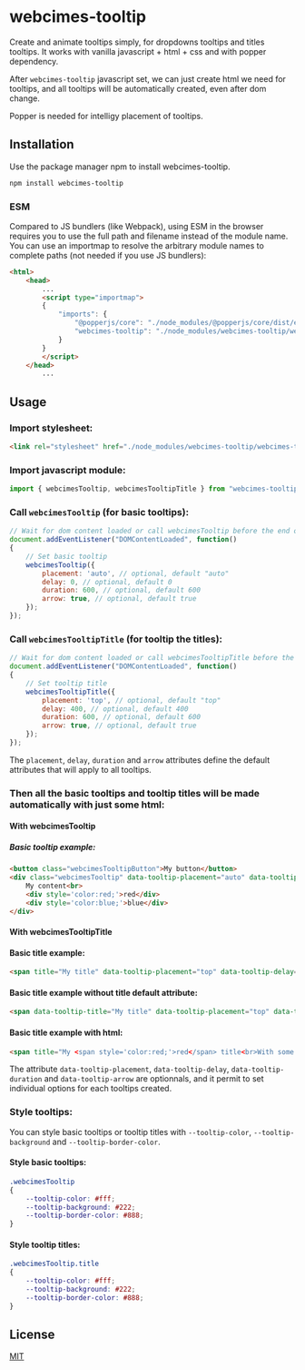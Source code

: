 # webcimes-tooltip

Create and animate tooltips simply, for dropdowns tooltips and titles tooltips. It works with vanilla javascript + html + css and with popper dependency.

After `webcimes-tooltip` javascript set, we can just create html we need for tooltips, and all tooltips will be automatically created, even after dom change.

Popper is needed for intelligy placement of tooltips.


## Installation

Use the package manager npm to install webcimes-tooltip.

```bash
npm install webcimes-tooltip
```

### ESM
Compared to JS bundlers (like Webpack), using ESM in the browser requires you to use the full path and filename instead of the module name.
You can use an importmap to resolve the arbitrary module names to complete paths (not needed if you use JS bundlers):
```html
<html>
    <head>
		...
        <script type="importmap">
        {
            "imports": {
                "@popperjs/core": "./node_modules/@popperjs/core/dist/esm/index.js",
                "webcimes-tooltip": "./node_modules/webcimes-tooltip/webcimes-tooltip.js"
            }
        }
        </script>
	</head>
		...
```

## Usage

### Import stylesheet:
```html
<link rel="stylesheet" href="./node_modules/webcimes-tooltip/webcimes-tooltip.css">
```

### Import javascript module:
```javascript
import { webcimesTooltip, webcimesTooltipTitle } from "webcimes-tooltip";
```

### Call `webcimesTooltip` (for basic tooltips):
```javascript
// Wait for dom content loaded or call webcimesTooltip before the end of body
document.addEventListener("DOMContentLoaded", function()
{
	// Set basic tooltip
	webcimesTooltip({
		placement: 'auto', // optional, default "auto"
		delay: 0, // optional, default 0
		duration: 600, // optional, default 600
		arrow: true, // optional, default true
	});
});
```

### Call `webcimesTooltipTitle` (for tooltip the titles):
```javascript
// Wait for dom content loaded or call webcimesTooltipTitle before the end of body
document.addEventListener("DOMContentLoaded", function()
{
	// Set tooltip title
	webcimesTooltipTitle({
		placement: 'top', // optional, default "top"
		delay: 400, // optional, default 400
		duration: 600, // optional, default 600
		arrow: true, // optional, default true
	});
});
```

The `placement`, `delay`, `duration` and `arrow` attributes define the default attributes that will apply to all tooltips.

### Then all the basic tooltips and tooltip titles will be made automatically with just some html:

#### With webcimesTooltip

##### Basic tooltip example:
```html
<button class="webcimesTooltipButton">My button</button>
<div class="webcimesTooltip" data-tooltip-placement="auto" data-tooltip-delay="0" data-tooltip-duration="600"  data-tooltip-arrow="true">
	My content<br>
	<div style='color:red;'>red</div>
	<div style='color:blue;'>blue</div>
</div>
```

#### With webcimesTooltipTitle

#### Basic title example:
```html
<span title="My title" data-tooltip-placement="top" data-tooltip-delay="400" data-tooltip-duration="600"  data-tooltip-arrow="true">My content</span>
```

#### Basic title example without title default attribute:
```html
<span data-tooltip-title="My title" data-tooltip-placement="top" data-tooltip-delay="400" data-tooltip-duration="600" data-tooltip-arrow="true">My content</span>
```

#### Basic title example with html:
```html
<span title="My <span style='color:red;'>red</span> title<br>With some <i>html</i>" data-tooltip-placement="top" data-tooltip-delay="400" data-tooltip-duration="600" data-tooltip-arrow="true">My content</span>
```

The attribute `data-tooltip-placement`, `data-tooltip-delay`, `data-tooltip-duration` and `data-tooltip-arrow` are optionnals, and it permit to set individual options for each tooltips created.

### Style tooltips:
You can style basic tooltips or tooltip titles with `--tooltip-color`, `--tooltip-background` and `--tooltip-border-color`.

#### Style basic tooltips:
```css
.webcimesTooltip
{
	--tooltip-color: #fff;
	--tooltip-background: #222;
	--tooltip-border-color: #888;
}
```
#### Style tooltip titles:
```css
.webcimesTooltip.title
{
	--tooltip-color: #fff;
	--tooltip-background: #222;
	--tooltip-border-color: #888;
}
```

## License
[MIT](https://choosealicense.com/licenses/mit/)